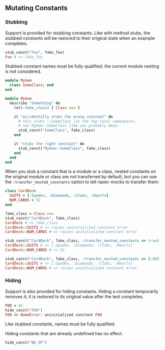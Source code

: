## Mutating Constants

### Stubbing

Support is provided for stubbing constants. Like with method stubs, the
stubbed constants will be restored to their original state when an
example completes.

``` ruby
stub_const("Foo", fake_foo)
Foo # => fake_foo
```

Stubbed constant names must be fully qualified; the current module
nesting is not considered.

``` ruby
module MyGem
  class SomeClass; end
end

module MyGem
  describe "Something" do
    let(:fake_class) { Class.new }

    it "accidentally stubs the wrong constant" do
      # this stubs ::SomeClass (in the top-level namespace),
      # not MyGem::SomeClass like you probably mean.
      stub_const("SomeClass", fake_class)
    end

    it "stubs the right constant" do
      stub_const("MyGem::SomeClass", fake_class)
    end
  end
end
```

When you stub a constant that is a module or a class, nested
constants on the original module or class are not transferred
by default, but you can use the `:transfer_nested_constants`
option to tell rspec-mocks to transfer them:

``` ruby
class CardDeck
  SUITS = [:Spades, :Diamonds, :Clubs, :Hearts]
  NUM_CARDS = 52
end

fake_class = Class.new
stub_const("CardDeck", fake_class)
CardDeck # => fake_class
CardDeck::SUITS # => raises uninitialized constant error
CardDeck::NUM_CARDS # => raises uninitialized constant error

stub_const("CardDeck", fake_class, :transfer_nested_constants => true)
CardDeck::SUITS # => [:Spades, :Diamonds, :Clubs, :Hearts]
CardDeck::NUM_CARDS # => 52

stub_const("CardDeck", fake_class, :transfer_nested_constants => [:SUITS])
CardDeck::SUITS # => [:Spades, :Diamonds, :Clubs, :Hearts]
CardDeck::NUM_CARDS # => raises uninitialized constant error
```

### Hiding

Support is also provided for hiding constants. Hiding a constant temporarily
removes it; it is restored to its original value after the test completes.

```ruby
FOO = 42
hide_const("FOO")
FOO => NameError: uninitialized constant FOO
```

Like stubbed constants, names must be fully qualified.

Hiding constants that are already undefined has no effect.

```ruby
hide_const("NO_OP")
```
